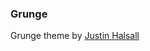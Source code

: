 ### Grunge

Grunge theme by [Justin Halsall][1]

[1]: http://www.mind-productions.com/ "MIND Productions"
